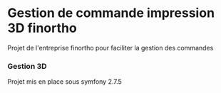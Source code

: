# Gestion de commande impression 3D finortho #

Projet de l'entreprise finortho pour faciliter la gestion des commandes 

### Gestion 3D ###

Projet mis en place sous symfony 2.7.5
